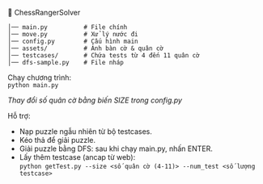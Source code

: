📂 ChessRangerSolver  
```
│── main.py          # File chính  
│── move.py          # Xử lý nước đi  
│── config.py        # Cấu hình main  
│── assets/          # Ảnh bàn cờ & quân cờ  
│── testcases/       # Chứa tests từ 4 đến 11 quân cờ  
│── dfs-sample.py    # File nháp  
  ```
Chạy chương trình:  
`python main.py`  
  
*Thay đổi số quân cờ bằng biến SIZE trong config.py*

Hỗ trợ:  
- Nạp puzzle ngẫu nhiên từ bộ testcases.  
- Kéo thả để giải puzzle.  
- Giải puzzle bằng DFS: sau khi chạy main.py, nhấn ENTER.  
- Lấy thêm testcase (ancap từ web):  
        `python getTest.py --size <số quân cờ (4-11)> --num_test <số lượng testcase>`  

    

